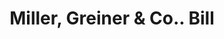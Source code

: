 ---
doi: 10.7916/D8HH7X4G
date_other: '1890'
date_other_textual: 1890-1899
form: printed ephemera
genre:
- Invoices
name:
- Miller, Greiner & Co.
object_in_context_url: https://biggert.cul.columbia.edu/items/view/ave_biggert_00902
subject_hierarchical_geographic:
- Buffalo, New York, United States
subject_name:
- Miller, Greiner & Co.
title: Miller, Greiner & Co.. Bill
sort_title: Miller, Greiner & Co.. Bill
call_number: ave_biggert_00902
coordinates:
- 42.90472222222222,-78.84944444444444
pid: ave_biggert_00902
identifiers: ave_biggert_00902
thumbnail: false
permalink: /biggert/ave_biggert_00902/
layout: iiif-image-page
---